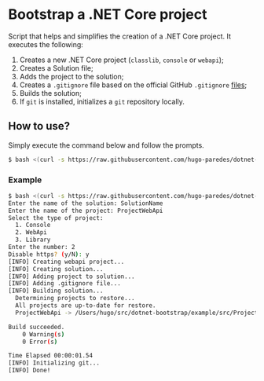 # Bootstrap a .NET Core project

Script that helps and simplifies the creation of a .NET Core project. It executes the following:

1. Creates a new .NET Core project (`classlib`, `console` or `webapi`);
2. Creates a Solution file;
3. Adds the project to the solution;
4. Creates a `.gitignore` file based on the official GitHub `.gitignore` [files](https://github.com/github/gitignore/blob/main/VisualStudio.gitignore);
5. Builds the solution;
6. If `git` is installed, initializes a `git` repository locally.

## How to use?

Simply execute the command below and follow the prompts.

```bash
$ bash <(curl -s https://raw.githubusercontent.com/hugo-paredes/dotnet-bootstrap/main/bootstrap.sh)
```

### Example

```bash
$ bash <(curl -s https://raw.githubusercontent.com/hugo-paredes/dotnet-bootstrap/main/bootstrap.sh)
Enter the name of the solution: SolutionName
Enter the name of the project: ProjectWebApi
Select the type of project:
  1. Console
  2. WebApi
  3. Library
Enter the number: 2
Disable https? (y/N): y
[INFO] Creating webapi project...
[INFO] Creating solution...
[INFO] Adding project to solution...
[INFO] Adding .gitignore file...
[INFO] Building solution...
  Determining projects to restore...
  All projects are up-to-date for restore.
  ProjectWebApi -> /Users/hugo/src/dotnet-bootstrap/example/src/ProjectWebApi/bin/Debug/net6.0/ProjectWebApi.dll

Build succeeded.
    0 Warning(s)
    0 Error(s)

Time Elapsed 00:00:01.54
[INFO] Initializing git...
[INFO] Done!
```
